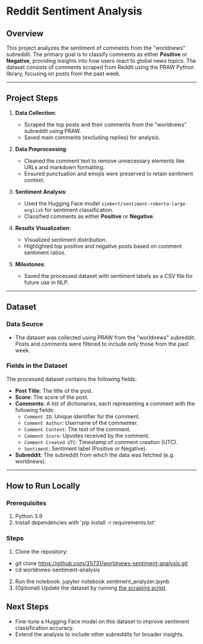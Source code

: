 # Reddit Sentiment Analysis

## Overview
This project analyzes the sentiment of comments from the "worldnews" subreddit. The primary goal is to classify comments as either **Positive** or **Negative**, providing insights into how users react to global news topics. The dataset consists of comments scraped from Reddit using the PRAW Python library, focusing on posts from the past week.

---

## Project Steps

1. **Data Collection**:
   - Scraped the top posts and their comments from the "worldnews" subreddit using PRAW.
   - Saved main comments (excluding replies) for analysis.

2. **Data Preprocessing**:
   - Cleaned the comment text to remove unnecessary elements like URLs and markdown formatting.
   - Ensured punctuation and emojis were preserved to retain sentiment context.

3. **Sentiment Analysis**:
   - Used the Hugging Face model `siebert/sentiment-roberta-large-english` for sentiment classification.
   - Classified comments as either **Positive** or **Negative**.

4. **Results Visualization**:
   - Visualized sentiment distribution.
   - Highlighted top positive and negative posts based on comment sentiment ratios.

5. **Milestones**:
   - Saved the processed dataset with sentiment labels as a CSV file for future use in NLP.

---

## Dataset

### Data Source
- The dataset was collected using PRAW from the "worldnews" subreddit. Posts and comments were filtered to include only those from the past week.

### Fields in the Dataset
The processed dataset contains the following fields:

- **Post Title**: The title of the post.
- **Score**: The score of the post.
- **Comments**: A list of dictionaries, each representing a comment with the following fields:
  - `Comment ID`: Unique identifier for the comment.
  - `Comment Author`: Username of the commenter.
  - `Comment Content`: The text of the comment.
  - `Comment Score`: Upvotes received by the comment.
  - `Comment Created UTC`: Timestamp of comment creation (UTC).
  - `Sentiment`: Sentiment label (Positive or Negative).
- **Subreddit**: The subreddit from which the data was fetched (e.g. worldnews).
---

## How to Run Locally

### Prerequisites
1. Python 3.9
2. Install dependencies with 'pip install -r requirements.txt'

### Steps
1. Clone the repository:
  - git clone https://github.com/31i731/worldnews-sentiment-analysis.git
  - cd worldnews-sentiment-analysis
2. Run the notebook:
  jupyter notebook sentiment_analyzer.ipynb
3. (Optional) Update the dataset by running [the scraping script](https://www.kaggle.com/code/vassiliprivalihhin2/reddit-scrape-with-main-top-level-comments-only).


## Next Steps

  - Fine-tune a Hugging Face model on this dataset to improve sentiment classification accuracy.
  - Extend the analysis to include other subreddits for broader insights.
